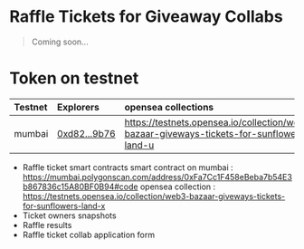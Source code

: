 # Raffle Tickets for Giveaway Collabs 
> Coming soon...


# Token on testnet

Testnet   | Explorers                     | opensea collections              | 
:-------- |:----------------------------- |:---------------------------------|
mumbai   | [0xd82...9b76](https://mumbai.polygonscan.com/address/0xd82b00f3fa4ee3d1683746ece93b8f9a1a799b76#code)| https://testnets.opensea.io/collection/web3-bazaar-giveways-tickets-for-sunflowers-land-u |



- Raffle ticket smart contracts
  smart contract on mumbai : https://mumbai.polygonscan.com/address/0xFa7Cc1F458eBeba7b54E3b867836c15A80BF0B94#code
  opensea collection : https://testnets.opensea.io/collection/web3-bazaar-giveways-tickets-for-sunflowers-land-x
- Ticket owners snapshots
- Raffle results
- Raffle ticket collab application form
